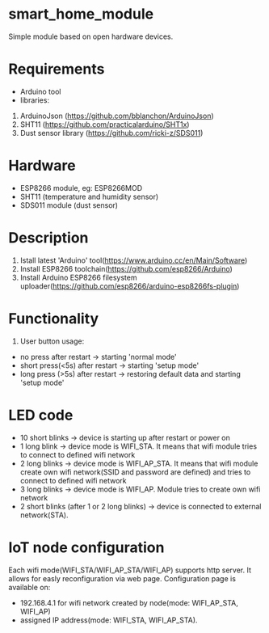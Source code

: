 # smart_home_module
Simple module based on open hardware devices.

# Requirements
- Arduino tool
- libraries:
1) ArduinoJson (https://github.com/bblanchon/ArduinoJson)
2) SHT11 (https://github.com/practicalarduino/SHT1x)
3) Dust sensor library (https://github.com/ricki-z/SDS011)

# Hardware
- ESP8266 module, eg: ESP8266MOD
- SHT11 (temperature and humidity sensor)
- SDS011 module (dust sensor)

# Description
1) Istall latest 'Arduino' tool(https://www.arduino.cc/en/Main/Software)
2) Install ESP8266 toolchain(https://github.com/esp8266/Arduino)
2) Install Arduino ESP8266 filesystem uploader(https://github.com/esp8266/arduino-esp8266fs-plugin)

# Functionality
1) User button usage:
- no press after restart -> starting 'normal mode'
- short press(<5s) after restart -> starting  'setup mode'
- long press (>5s) after restart -> restoring default data and starting 'setup mode'

# LED code
- 10 short blinks -> device is starting up after restart or power on
- 1 long blink -> device mode is WIFI_STA. It means that wifi module tries to connect to defined wifi network
- 2 long blinks -> device mode is WIFI_AP_STA. It means that wifi module create own wifi network(SSID and password are defined) and tries to connect to defined wifi network
- 3 long blinks -> device mode is WIFI_AP. Module tries to create own wifi network
- 2 short blinks (after 1 or 2 long blinks) -> device is connected to external network(STA).

# IoT node configuration
Each wifi mode(WIFI_STA/WIFI_AP_STA/WIFI_AP) supports http server. It allows for easly reconfiguration via web page. Configuration page is available on:
- 192.168.4.1 for wifi network created by node(mode: WIFI_AP_STA, WIFI_AP)
- assigned IP address(mode: WIFI_STA, WIFI_AP_STA).

